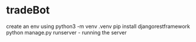 # tradeBot
create an env using 
python3 -m venv .venv
pip install djangorestframework
python manage.py runserver - running the server


